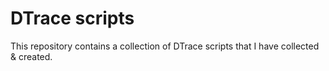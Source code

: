 DTrace scripts
==============

This repository contains a collection of DTrace scripts that I have 
collected & created.
